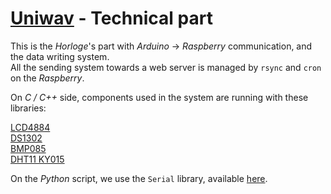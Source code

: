# [Uniwav](http://uniwav.eu/) - Technical part

This is the *Horloge*'s part with *Arduino* → *Raspberry* communication, and the data writing system.  
All the sending system towards a web server is managed by `rsync` and `cron` on the *Raspberry*.

On *C / C++* side, components used in the system are running with these libraries:

[LCD4884](https://gist.github.com/HorlogeSkynet/1df491c2ded935be178c9c6b2a026201)  
[DS1302](https://gist.github.com/HorlogeSkynet/2d767c3af4862580c6287aa7901cf031)  
[BMP085](https://github.com/adafruit/Adafruit-BMP085-Library)  
[DHT11 KY015](https://github.com/adafruit/TinyDHT)  

On the *Python* script, we use the `Serial` library, available [here](https://pypi.python.org/pypi/pyserial).
